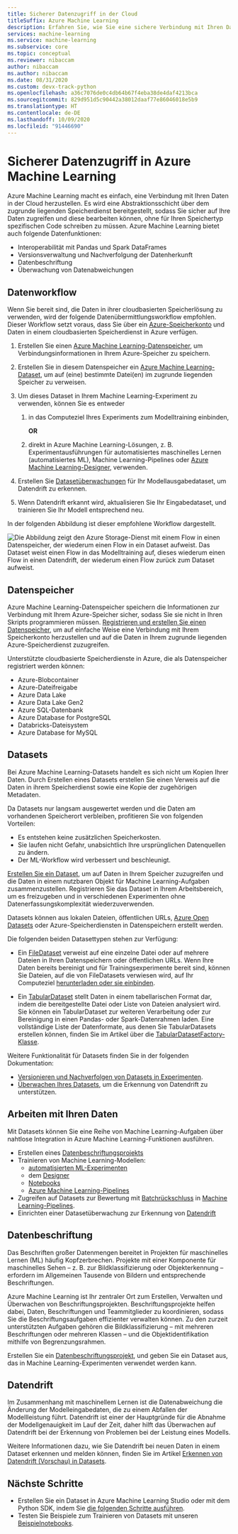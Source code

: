 ```yaml
---
title: Sicherer Datenzugriff in der Cloud
titleSuffix: Azure Machine Learning
description: Erfahren Sie, wie Sie eine sichere Verbindung mit Ihren Daten von Azure Machine Learning herstellen und wie Sie Datasets und Datenspeicher für ML-Aufgaben verwenden. Datenspeicher können für die Speicherung von Daten aus einem Azure-Blob, Azure Data Lake Gen 1 und 2, SQL-DB und Azure Databricks verwendet werden.
services: machine-learning
ms.service: machine-learning
ms.subservice: core
ms.topic: conceptual
ms.reviewer: nibaccam
author: nibaccam
ms.author: nibaccam
ms.date: 08/31/2020
ms.custom: devx-track-python
ms.openlocfilehash: a36c7076de0c4db64b67f4eba38de4daf4213bca
ms.sourcegitcommit: 829d951d5c90442a38012daaf77e86046018e5b9
ms.translationtype: HT
ms.contentlocale: de-DE
ms.lasthandoff: 10/09/2020
ms.locfileid: "91446690"
---
```

# <a name="secure-data-access-in-azure-machine-learning"></a>Sicherer Datenzugriff in Azure Machine Learning

Azure Machine Learning macht es einfach, eine Verbindung mit Ihren Daten in der Cloud herzustellen.  Es wird eine Abstraktionsschicht über dem zugrunde liegenden Speicherdienst bereitgestellt, sodass Sie sicher auf Ihre Daten zugreifen und diese bearbeiten können, ohne für Ihren Speichertyp spezifischen Code schreiben zu müssen. Azure Machine Learning bietet auch folgende Datenfunktionen:

*    Interoperabilität mit Pandas und Spark DataFrames
*    Versionsverwaltung und Nachverfolgung der Datenherkunft
*    Datenbeschriftung 
*    Überwachung von Datenabweichungen
    
## <a name="data-workflow"></a>Datenworkflow

Wenn Sie bereit sind, die Daten in ihrer cloudbasierten Speicherlösung zu verwenden, wird der folgende Datenübermittlungsworkflow empfohlen. Dieser Workflow setzt voraus, dass Sie über ein [Azure-Speicherkonto](https://docs.microsoft.com/azure/storage/common/storage-quickstart-create-account?tabs=azure-portal) und Daten in einem cloudbasierten Speicherdienst in Azure verfügen. 

1. Erstellen Sie einen [Azure Machine Learning-Datenspeicher](#datastores), um Verbindungsinformationen in Ihrem Azure-Speicher zu speichern.

2. Erstellen Sie in diesem Datenspeicher ein [Azure Machine Learning-Dataset](#datasets), um auf (eine) bestimmte Datei(en) im zugrunde liegenden Speicher zu verweisen. 

3. Um dieses Dataset in Ihrem Machine Learning-Experiment zu verwenden, können Sie es entweder
    1. in das Computeziel Ihres Experiments zum Modelltraining einbinden,

        **OR** 

    1. direkt in Azure Machine Learning-Lösungen, z. B. Experimentausführungen für automatisiertes maschinelles Lernen (automatisiertes ML), Machine Learning-Pipelines oder [Azure Machine Learning-Designer](concept-designer.md), verwenden.

4. Erstellen Sie [Datasetüberwachungen](#data-drift) für Ihr Modellausgabedataset, um Datendrift zu erkennen. 

5. Wenn Datendrift erkannt wird, aktualisieren Sie Ihr Eingabedataset, und trainieren Sie Ihr Modell entsprechend neu.

In der folgenden Abbildung ist dieser empfohlene Workflow dargestellt.

![Die Abbildung zeigt den Azure Storage-Dienst mit einem Flow in einen Datenspeicher, der wiederum einen Flow in ein Dataset aufweist. Das Dataset weist einen Flow in das Modelltraining auf, dieses wiederum einen Flow in einen Datendrift, der wiederum einen Flow zurück zum Dataset aufweist.](./media/concept-data/data-concept-diagram.svg)

## <a name="datastores"></a>Datenspeicher

Azure Machine Learning-Datenspeicher speichern die Informationen zur Verbindung mit Ihrem Azure-Speicher sicher, sodass Sie sie nicht in Ihren Skripts programmieren müssen. [Registrieren und erstellen Sie einen Datenspeicher](how-to-access-data.md), um auf einfache Weise eine Verbindung mit Ihrem Speicherkonto herzustellen und auf die Daten in Ihrem zugrunde liegenden Azure-Speicherdienst zuzugreifen. 

Unterstützte cloudbasierte Speicherdienste in Azure, die als Datenspeicher registriert werden können:

+ Azure-Blobcontainer
+ Azure-Dateifreigabe
+ Azure Data Lake
+ Azure Data Lake Gen2
+ Azure SQL-Datenbank
+ Azure Database for PostgreSQL
+ Databricks-Dateisystem
+ Azure Database for MySQL

## <a name="datasets"></a>Datasets

Bei Azure Machine Learning-Datasets handelt es sich nicht um Kopien Ihrer Daten. Durch Erstellen eines Datasets erstellen Sie einen Verweis auf die Daten in ihrem Speicherdienst sowie eine Kopie der zugehörigen Metadaten. 

Da Datasets nur langsam ausgewertet werden und die Daten am vorhandenen Speicherort verbleiben, profitieren Sie von folgenden Vorteilen:

* Es entstehen keine zusätzlichen Speicherkosten.
* Sie laufen nicht Gefahr, unabsichtlich Ihre ursprünglichen Datenquellen zu ändern.
* Der ML-Workflow wird verbessert und beschleunigt.

[Erstellen Sie ein Dataset](how-to-create-register-datasets.md), um auf Daten in Ihrem Speicher zuzugreifen und die Daten in einem nutzbaren Objekt für Machine Learning-Aufgaben zusammenzustellen. Registrieren Sie das Dataset in Ihrem Arbeitsbereich, um es freizugeben und in verschiedenen Experimenten ohne Datenerfassungskomplexität wiederzuverwenden.

Datasets können aus lokalen Dateien, öffentlichen URLs, [Azure Open Datasets](https://azure.microsoft.com/services/open-datasets/) oder Azure-Speicherdiensten in Datenspeichern erstellt werden. 

Die folgenden beiden Datasettypen stehen zur Verfügung: 

+ Ein [FileDataset](https://docs.microsoft.com/python/api/azureml-core/azureml.data.file_dataset.filedataset?view=azure-ml-py&preserve-view=true) verweist auf eine einzelne Datei oder auf mehrere Dateien in Ihren Datenspeichern oder öffentlichen URLs. Wenn Ihre Daten bereits bereinigt und für Trainingsexperimente bereit sind, können Sie Dateien, auf die von FileDatasets verwiesen wird, auf Ihr Computeziel [herunterladen oder sie einbinden](how-to-train-with-datasets.md#mount-files-to-remote-compute-targets).

+ Ein [TabularDataset](https://docs.microsoft.com/python/api/azureml-core/azureml.data.tabulardataset?view=azure-ml-py&preserve-view=true) stellt Daten in einem tabellarischen Format dar, indem die bereitgestellte Datei oder Liste von Dateien analysiert wird. Sie können ein TabularDataset zur weiteren Verarbeitung oder zur Bereinigung in einen Pandas- oder Spark-Datenrahmen laden. Eine vollständige Liste der Datenformate, aus denen Sie TabularDatasets erstellen können, finden Sie im Artikel über die [TabularDatasetFactory-Klasse](https://aka.ms/tabulardataset-api-reference).

Weitere Funktionalität für Datasets finden Sie in der folgenden Dokumentation:

+ [Versionieren und Nachverfolgen von Datasets in Experimenten](how-to-version-track-datasets.md).
+ [Überwachen Ihres Datasets](how-to-monitor-datasets.md), um die Erkennung von Datendrift zu unterstützen.    

## <a name="work-with-your-data"></a>Arbeiten mit Ihren Daten

Mit Datasets können Sie eine Reihe von Machine Learning-Aufgaben über nahtlose Integration in Azure Machine Learning-Funktionen ausführen. 

+ Erstellen eines [Datenbeschriftungsprojekts](#label)
+ Trainieren von Machine Learning-Modellen:
     + [automatisierten ML-Experimenten](how-to-use-automated-ml-for-ml-models.md)
     + dem [Designer](tutorial-designer-automobile-price-train-score.md#import-data)
     + [Notebooks](how-to-train-with-datasets.md)
     + [Azure Machine Learning-Pipelines](how-to-create-your-first-pipeline.md)
+ Zugreifen auf Datasets zur Bewertung mit [Batchrückschluss](how-to-use-parallel-run-step.md) in [Machine Learning-Pipelines](how-to-create-your-first-pipeline.md).
+ Einrichten einer Datasetüberwachung zur Erkennung von [Datendrift](#drift)

<a name="label"></a>

## <a name="data-labeling"></a>Datenbeschriftung

Das Beschriften großer Datenmengen bereitet in Projekten für maschinelles Lernen (ML) häufig Kopfzerbrechen. Projekte mit einer Komponente für maschinelles Sehen – z. B. zur Bildklassifizierung oder Objekterkennung – erfordern im Allgemeinen Tausende von Bildern und entsprechende Beschriftungen.

Azure Machine Learning ist Ihr zentraler Ort zum Erstellen, Verwalten und Überwachen von Beschriftungsprojekten. Beschriftungsprojekte helfen dabei, Daten, Beschriftungen und Teammitglieder zu koordinieren, sodass Sie die Beschriftungsaufgaben effizienter verwalten können. Zu den zurzeit unterstützten Aufgaben gehören die Bildklassifizierung – mit mehreren Beschriftungen oder mehreren Klassen – und die Objektidentifikation mithilfe von Begrenzungsrahmen.

Erstellen Sie ein [Datenbeschriftungsprojekt](how-to-create-labeling-projects.md), und geben Sie ein Dataset aus, das in Machine Learning-Experimenten verwendet werden kann.

<a name="drift"></a>

## <a name="data-drift"></a>Datendrift

Im Zusammenhang mit maschinellem Lernen ist die Datenabweichung die Änderung der Modelleingabedaten, die zu einem Abfallen der Modellleistung führt. Datendrift ist einer der Hauptgründe für die Abnahme der Modellgenauigkeit im Lauf der Zeit, daher hilft das Überwachen auf Datendrift bei der Erkennung von Problemen bei der Leistung eines Modells.

Weitere Informationen dazu, wie Sie Datendrift bei neuen Daten in einem Dataset erkennen und melden können, finden Sie im Artikel [Erkennen von Datendrift (Vorschau) in Datasets](how-to-monitor-datasets.md).

## <a name="next-steps"></a>Nächste Schritte 

+ Erstellen Sie ein Dataset in Azure Machine Learning Studio oder mit dem Python SDK, indem Sie [die folgenden Schritte ausführen](how-to-create-register-datasets.md).
+ Testen Sie Beispiele zum Trainieren von Datasets mit unseren [Beispielnotebooks](https://github.com/Azure/MachineLearningNotebooks/tree/master/how-to-use-azureml/work-with-data/).
